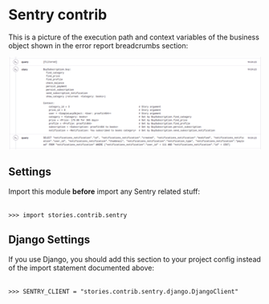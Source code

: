 # Sentry contrib

This is a picture of the execution path and context variables of the
business object shown in the error report breadcrumbs section:

![Sentry Breadcrumbs](https://raw.githubusercontent.com/dry-python/dry-python.github.io/develop/slides/pics/sentry.png)

## Settings

Import this module **before** import any Sentry related stuff:

```pycon

>>> import stories.contrib.sentry

```

## Django Settings

If you use Django, you should add this section to your project config
instead of the import statement documented above:

```pycon

>>> SENTRY_CLIENT = "stories.contrib.sentry.django.DjangoClient"

```
